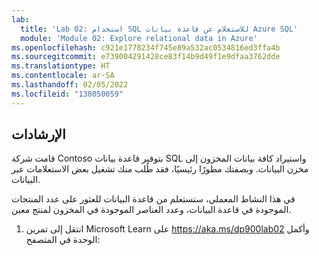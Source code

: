 ```yaml
---
lab:
  title: 'Lab 02: استخدام SQL للاستعلام عن قاعدة بيانات Azure SQL'
  module: 'Module 02: Explore relational data in Azure'
ms.openlocfilehash: c921e1778234f745e89a532ac0534816ed3ffa4b
ms.sourcegitcommit: e739004291428ce83f14b9d49f1e9dfaa3762dde
ms.translationtype: HT
ms.contentlocale: ar-SA
ms.lasthandoff: 02/05/2022
ms.locfileid: "138050059"
---
```

## <a name="instructions"></a>الإرشادات
قامت شركة Contoso بتوفير قاعدة بيانات SQL واستيراد كافة بيانات المخزون إلى مخزن البيانات. وبصفتك مطورًا رئيسيًا، فقد طُلب منك تشغيل بعض الاستعلامات عبر البيانات.

في هذا النشاط المعملي، ستستعلم من قاعدة البيانات للعثور على عدد المنتجات الموجودة في قاعدة البيانات، وعدد العناصر الموجودة في المخزون لمنتج معين.

1.  انتقل إلى تمرين Microsoft Learn على https://aka.ms/dp900lab02 وأكمل الوحدة في المتصفح: 
